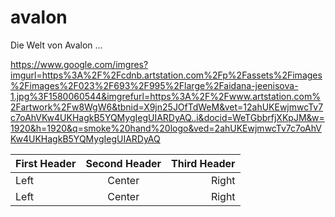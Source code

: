 # avalon
Die Welt von Avalon ...

https://www.google.com/imgres?imgurl=https%3A%2F%2Fcdnb.artstation.com%2Fp%2Fassets%2Fimages%2Fimages%2F023%2F693%2F995%2Flarge%2Faidana-jeenisova-1.jpg%3F1580060544&imgrefurl=https%3A%2F%2Fwww.artstation.com%2Fartwork%2Fw8WgW6&tbnid=X9jn25JOfTdWeM&vet=12ahUKEwjmwcTv7c7oAhVKw4UKHagkB5YQMygIegUIARDyAQ..i&docid=WeTGbbrfjXKpJM&w=1920&h=1920&q=smoke%20hand%20logo&ved=2ahUKEwjmwcTv7c7oAhVKw4UKHagkB5YQMygIegUIARDyAQ

First Header | Second Header | Third Header
:----------- |:-------------:| -----------:
Left         | Center        | Right
Left         | Center        | Right

